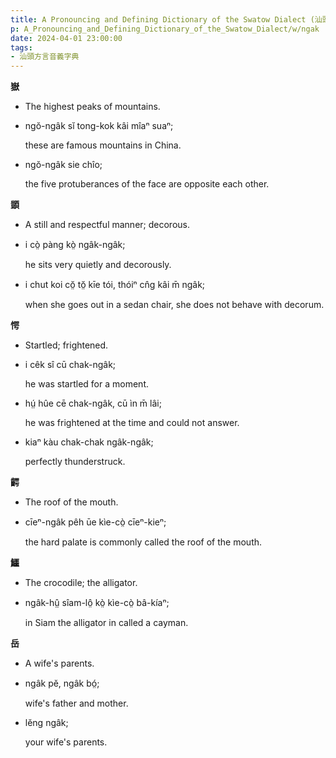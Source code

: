 ```yaml
---
title: A Pronouncing and Defining Dictionary of the Swatow Dialect (汕頭方言音義字典) / ngak
p: A_Pronouncing_and_Defining_Dictionary_of_the_Swatow_Dialect/w/ngak
date: 2024-04-01 23:00:00
tags: 
- 汕頭方言音義字典
---
```



**嶽**
- The highest peaks of mountains.

- ngŏ-ngâk sĭ tong-kok kâi mîaⁿ suaⁿ;

  these are famous mountains in China.

- ngŏ-ngâk sie chîo;

  the five protuberances of the face are opposite each other.

**顗**
- A still and respectful manner; decorous.

- i cò̤ pàng kò̤ ngâk-ngâk;

  he sits very quietly and decorously.

- i chut koi cŏ̤ tŏ̤ kīe tói, thóiⁿ cn̂g kâi m̄ ngâk;

  when she goes out in a sedan chair, she does not behave with decorum.

**愕**
- Startled; frightened.

- i cêk sî cū chak-ngâk;

  he was startled for a moment.

- hṳ́ hûe cē chak-ngâk, cū ìn m̄ lâi;

  he was frightened at the time and could not answer.

- kiaⁿ kàu chak-chak ngâk-ngâk;

  perfectly thunderstruck.

**齶**
- The roof of the mouth.

- cīeⁿ-ngâk pêh ūe kìe-cò̤ cīeⁿ-kieⁿ;

  the hard palate is commonly called the roof of the mouth.

**鱷**
- The crocodile; the alligator.

- ngâk-hṳ̂ sîam-lô̤ kò̤ kìe-cò̤ bâ-kíaⁿ;

  in Siam the alligator in called a cayman. 

**岳**
- A wife's parents.

- ngâk pĕ, ngâk bó̤;

  wife's father and mother.

- lĕng ngâk;

  your wife's parents.